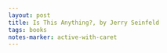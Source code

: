 ```yaml
---
layout: post
title: Is This Anything?, by Jerry Seinfeld 
tags: books
notes-marker: active-with-caret
---
```

